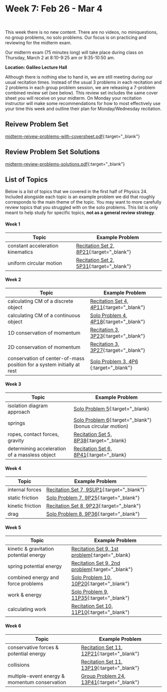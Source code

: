 # Week 7: Feb 26 - Mar 4

<br>

This week there is no new content. There are no videos, no miniquestions, no group problems, no solo problems. Our focus is on practicing and reviewing for the midterm exam.

Our midterm exam (75 minutes long) will take place during class on Thursday, March 2 at 8:10-9:25 am or 9:35-10:50 am. 

**Location: Galileo Lecture Hall**

Although there is nothing else to hand in, we are still meeting during our usual recitation times. Instead of the usual 3 problems in each recitation and 2 problems in each group problem session, we are releasing a 7-problem combined review set (see below). This review set includes the same cover sheet you will receive on your midterm. On Monday your recitation instructor will make some recommendations for how to most effectively use your time this week and outline their plan for Monday/Wednesday recitation.

## Reivew Problem Set

[midterm-reivew-problems-with-coversheet.pdf](https://drive.google.com/file/d/1G9LkXlp58wkSYbxn1LgUSJkcHdBELae9/view?usp=sharing){:target="_blank"}

## Review Problem Set Solutions

[midterm-review-problems-solutions.pdf](https://drive.google.com/file/d/1G9Dlzkf0MsfrXQhN0cZx1sxJ5Pqt_ayC/view?usp=sharing){:target="_blank"}

## List of Topics

Below is a list of topics that we covered in the first half of Physics 24. Included alongside each topic is an example problem we did that roughly corresponds to the main theme of the topic. You may want to more carefully review topics that you struggled with on the solo problems. This list is only meant to help study for specific topics, **not as a general review strategy**. 

#### Week 1

Topic | Example Problem
---------|----------
constant acceleration kinematics | [Recitation Set 2, 8P21](https://drive.google.com/file/d/1gRbEpzYTazOfMZ-kyEcU1jzxjM0AjNrz/view){:target="_blank"} 
uniform circular motion | [Recitation Set 2, 5P31](https://drive.google.com/file/d/1gRbEpzYTazOfMZ-kyEcU1jzxjM0AjNrz/view){:target="_blank"}

#### Week 2

Topic | Example Problem
---------|--------------
calculating CM of a discrete object | [Recitation Set 4, 4P11](https://drive.google.com/file/d/1UT3yUP0hOrEuQ7mQGa_2h1G-aY_JmmAv/view?usp=sharing){:target="_blank"}
calculating CM of a continuous object | [Solo Problem 4, 4P18](https://drive.google.com/file/d/1kssGdJs6eKH_XXqNAaQxuAnev5kfqPaH/view?usp=sharing){:target="_blank"}
1D conservation of momentum |[Recitation 3, 3P23](https://drive.google.com/file/d/14-lV3OBJsflWQVVq_qyBDFqepw3p_0H9/view){:target="_blank"} | 
2D conservation of momentum |[Recitation 3, 3P27](https://drive.google.com/file/d/14-lV3OBJsflWQVVq_qyBDFqepw3p_0H9/view){:target="_blank"}  |
conservation of center-of-mass position for a system initially at rest | [Solo Problem 3, 4P6 ](https://drive.google.com/file/d/1YEPBbCVSmFyjrBAb615u7ChHVk6nh_s9/view?usp=sharing){:target="_blank"} | 

#### Week 3

Topic | Example Problem
---------|-------------
isolation diagram approach | [Solo Problem 5](https://drive.google.com/file/d/1T3FU46_0InZY6mmew3s5JN8uTtgcY7qx/view?usp=sharing){:target="_blank}
springs | [Solo Problem 6](https://drive.google.com/file/d/1pB58hcM1yxx95eHI3uh3R3piNWboiLQR/view?usp=sharing){:target="_blank"} (bonus circular motion)| 
ropes, contact forces, gravity | [Recitation Set 5, 8P38](https://drive.google.com/file/d/102-vW3-o7ig-SlSFCaQlh6-7LsOvy4F-/view){:target="_blank} |
determining acceleration of a massless object | [Recitation Set 6, 8P41](https://drive.google.com/file/d/1DECkLAsUYHk0Qx1sOnGpl9qYtDyNIKtj/view){:target="_blank} | 

#### Week 4 

Topic | Example Problem
---------|--------------
internal forces | [Recitation Set 7, 9SUP1](https://drive.google.com/file/d/1lc3vM0MXhoN_UdGhWo7daajg_b5TPg5k/view){:target="_blank"} |
static friction | [Solo Problem 7, 9P25](https://drive.google.com/file/d/1h6ssCmV0b-0NGCEHMWsImW4GXa8qPRVF/view?usp=sharing){:target="_blank"}
kinetic friction | [Recitation Set 8, 9P23](https://drive.google.com/file/d/1nsb9icXH0Yo9aoiYi_7Mwxq9B7wEVXBf/view){:target="_blank"}
drag | [Solo Problem 8, 9P36](https://drive.google.com/file/d/1iLe7sQllKntrxwHFkxOulMEraHXgmO73/view?usp=sharing){:target="_blank"}

#### Week 5

Topic | Example Problem
---------|--------------
kinetic & gravitation potential energy | [Recitation Set 9, 1st problem](https://drive.google.com/file/d/1bEURF7RNfpozgXe7juMW8LNLUqr96p_h/view){:target="_blank}
spring potential energy | [Recitation Set 9, 2nd problem](https://drive.google.com/file/d/1bEURF7RNfpozgXe7juMW8LNLUqr96p_h/view){:target="_blank"}
combined energy and force problems | [Solo Problem 10, 10P20](https://drive.google.com/file/d/1KMnotHM8q8ADUtX8KE0xs6nZCioJkAJE/view?usp=sharing){:target="_blank"}
work & energy | [Solo Problem 9, 11P35](https://drive.google.com/file/d/1OA8FOhcWzNHZOXFgqE6w6HXIY0KVMWRb/view?usp=sharing){:target="_blank"}
calculating work | [Recitation Set 10, 11P10](https://drive.google.com/file/d/1YFk1uyxa9wc6E0CvaG1N5zhRispeQgPO/view){:target="_blank"}

#### Week 6

Topic | Example Problem
---------|--------------
conservative forces & potential energy | [Recitation Set 11, 12P21](https://drive.google.com/file/d/1bKyTHc986v0jNAOCuALgPAFXZWw0UuN8/view){:target="_blank"}
collisions | [Recitation Set 11, 13P19](https://drive.google.com/file/d/1bKyTHc986v0jNAOCuALgPAFXZWw0UuN8/view){:target="_blank"}
multiple-event energy & momentum conservation | [Group Problem 24, 13P41](https://drive.google.com/file/d/1iv22_bZTX2chWmSdQBgO-sMH9BTHO83L/view?usp=sharing){:target="_blank"}
